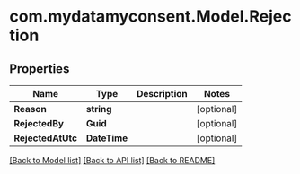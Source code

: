 # com.mydatamyconsent.Model.Rejection

## Properties

Name | Type | Description | Notes
------------ | ------------- | ------------- | -------------
**Reason** | **string** |  | [optional] 
**RejectedBy** | **Guid** |  | [optional] 
**RejectedAtUtc** | **DateTime** |  | [optional] 

[[Back to Model list]](../README.md#documentation-for-models) [[Back to API list]](../README.md#documentation-for-api-endpoints) [[Back to README]](../README.md)


